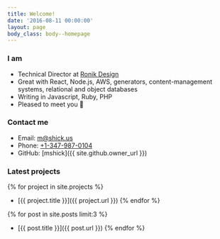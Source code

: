 ```yaml
---
title: Welcome!
date: '2016-08-11 00:00:00'
layout: page
body_class: body--homepage
---
```


### I am

* Technical Director at [Ronik Design](http://www.ronikdesign.com)
* Great with React, Node.js, AWS, generators, content-management systems, relational and object databases
* Writing in Javascript, Ruby, PHP
* Pleased to meet you 👋

### Contact me

* Email: [m@shick.us](mailto:m@shick.us)
* Phone: [+1-347-987-0104](tel:+13479870104)
* GitHub: [mshick]({{ site.github.owner_url }})

### Latest projects

{% for project in site.projects %}
* [{{ project.title }}]({{ project.url }})
{% endfor %}

[comment]: <> (### Latest posts)

{% for post in site.posts limit:3 %}
* [{{ post.title }}]({{ post.url }})
{% endfor %}
